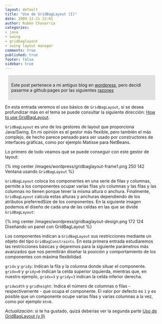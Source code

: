 ```yaml
---
layout: default
title: "Uso de GridBagLayout (I)"
date: 2009-12-21 22:01
author: Rubén Chavarría
categories: 
- java
- swing
- gridbaglayout
- swing layout manager
comments: true
published: true
footer: false
sidebar: true
---
```


<div style="margin:2%; padding:2%; background-color:#E0E0E0; ">
  <p>Este post pertenece a mi antiguo blog en <a href="http://rchavarria.wordpress.com">wordpress</a>, pero decidí pasarme a github:pages por las siguientes <a href="/blog/2012/12/03/por-que-cambie-mi-blog-en-wordpress-com">razones</a></p>
</div>

En esta entrada veremos el uso básico de `GridBagLayout`, si se desea profundizar más en el tema se puede consultar la siguiente dirección: <a title="How to use GridBagLayout" href="http://java.sun.com/docs/books/tutorial/uiswing/layout/gridbag.html" target="_blank">How to use GridBagLayout</a>.

`GridBagLayout` es uno de los gestores de layout que proporciona Java/Swing. En mi opinión es el gestor más flexible, pero también el más complejo, de hecho parece pensado para ser usado por constructores de interfaces gráficas, como por ejemplo Matisse para NetBeans.

<!-- more -->

Lo primero de todo veamos qué se puede conseguir con este gestor de layout:

{% img center /images/wordpress/gridbaglayout-frame1.png 250 142 Ventana usando `GridBagLayout` %}

`GridBagLayout` coloca los componentes en una serie de filas y columnas, permite a los componentes ocupar varias filas y/o columnas y las filas y las columnas no tienen porque tener la misma altura o anchura. Finalmente, `GridBagLayout` calcula estas alturas y anchuras dependiendo de los atributos preferredSize de los componentes. En la siguiente imagen podemos el diseño de cada una de las celdas en las que se divide `GridBagLayout`:

{% img center /images/wordpress/gridbaglayout-design.png 172 124 Diseñando un panel con GridBagLayout %}

Los componentes indican a `GridBagLayout` sus restricciones mediante un objeto del tipo `GridBagConstraints`. En esta primera entrada estudiaremos las restricciones básicas y dejaremos para la siguiente parámetros más avanzados que nos permitirán diseñar la posición y comportamiento de los componentes con máxima flexibilidad.

`gridx` y `gridy`:
Indican la fila y la columna donde situar el componente. `gridx=0` y `gridy=0` indican la celda superior izquierda, mientras que, en nuestro ejemplo, `gridx=3` y `gridy=3` indican la celda inferior derecha.

`gridwidth` y `gridheight`:
Indica el número de columnas o filas - respectivamente - que ocupa el componente. El valor por defecto es `1` y es posible que un componente ocupe varias filas y varias columnas a la vez, como por ejemplo `btn6`.

*Actualización*: si te ha gustado, quizá deberías ver la segunda parte <a title="Uso de GridBagLayout (y II)" href="/blog/2010/01/20/uso-de-gridbaglayout-y-ii" target="_self">Uso de GridBagLayout (y II)</a>
